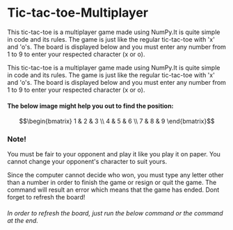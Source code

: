 # Tic-tac-toe-Multiplayer
This tic-tac-toe is a multiplayer game made using NumPy.It is quite simple in code and its rules. The game is just like the regular tic-tac-toe with 'x' and 'o's. The board is displayed below and you must enter any number from 1 to 9 to enter your respected character (x or o).


This tic-tac-toe is a multiplayer game made using NumPy.It is quite simple in code and its rules. The game is just like the regular tic-tac-toe with 'x' and 'o's. The board is displayed below and you must enter any number from 1 to 9 to enter your respected character (x or o).

#### The below image might help you out to find the position:


$$\begin{bmatrix} 1 & 2 & 3 \\ 4 & 5 & 6 \\ 7 & 8 & 9 \end{bmatrix}$$

### Note! 

You must be fair to your opponent and play it like you play it on paper. You cannot change your opponent's character to suit yours.

Since the computer cannot decide who won, you must type any letter other than a number in order to finish the game or resign or quit the game. The command will result an error which means that the game has ended. Dont forget to refresh the board!

###### In order to refresh the board, just run the below command or the command at the end.


